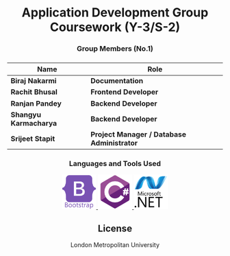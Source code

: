 <h1 align="center">Application Development Group Coursework (Y-3/S-2)</h1>
<h3 align="center"> Group Members (No.1)<h3>
<div align="center">
   
| Name | Role |
| ------ | ------ |
| Biraj Nakarmi| Documentation |
| Rachit Bhusal | Frontend Developer |
| Ranjan Pandey | Backend Developer |
| Shangyu Karmacharya | Backend Developer |
| Srijeet Stapit | Project Manager / Database Administrator |
   
</div>

<h3 align="center">Languages and Tools Used</h3>
<p align="center"> <a href="https://getbootstrap.com" target="_blank" rel="noreferrer"> <img src="https://raw.githubusercontent.com/devicons/devicon/master/icons/bootstrap/bootstrap-plain-wordmark.svg" alt="bootstrap" width="80" height="80"/> </a> <a href="https://www.w3schools.com/cs/" target="_blank" rel="noreferrer"> <img src="https://raw.githubusercontent.com/devicons/devicon/master/icons/csharp/csharp-original.svg" alt="csharp" width="80" height="80"/> </a> <a href="https://dotnet.microsoft.com/" target="_blank" rel="noreferrer"> <img src="https://raw.githubusercontent.com/devicons/devicon/master/icons/dot-net/dot-net-original-wordmark.svg" alt="dotnet" width="80" height="80"/> </a> </p>

<div align="center">
  
## License

London Metropolitan University

<div/>
